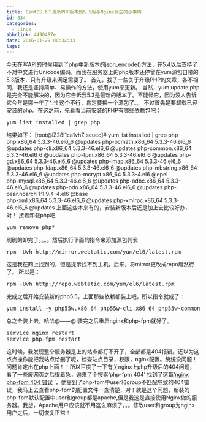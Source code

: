 ```yaml
---
title: CentOS 6下更新PHP版本到5.5后与Nginx发生的小事情
id: 334
categories:
  - Linux
abbrlink: 4490487e
date: 2016-01-29 00:32:33
tags:
---
```


今天在写API的时候用到了php中新版本的json_encode()方法，在5.4以后支持了不对中文进行Unicode编码，而我在服务器上的php版本还停留在yum源包自带的5.3版本，只有升级来满足需要了。
首先，找了一些关于升级PHP的文章，各不相同，我还是坚持简单、易操作的方法，使用yum来更新。
当然，yum update php 是完全不能解决的，因为它告诉我5.3是最新的版本了。不能怪它，因为没人告诉它今年是哪一年了^_^!
这个不行，肯定要换一个源包了。。
不过首先是要卸载已经安装的php。在这之前，先看看当前安装的PHP有哪些依赖包吧：
<pre lang="bash">
yum list installed | grep php
</pre>
结果如下：
[root@iZ28l1ca1vhZ scuec]# yum list installed | grep php
php.x86_64                           5.3.3-46.el6_6                     @updates
php-bcmath.x86_64                    5.3.3-46.el6_6                     @updates
php-cli.x86_64                       5.3.3-46.el6_6                     @updates
php-common.x86_64                    5.3.3-46.el6_6                     @updates
php-fpm.x86_64                       5.3.3-46.el6_6                     @updates
php-gd.x86_64                        5.3.3-46.el6_6                     @updates
php-imap.x86_64                      5.3.3-46.el6_6                     @updates
php-ldap.x86_64                      5.3.3-46.el6_6                     @updates
php-mbstring.x86_64                  5.3.3-46.el6_6                     @updates
php-mcrypt.x86_64                    5.3.3-4.el6                        @epel   
php-mysql.x86_64                     5.3.3-46.el6_6                     @updates
php-odbc.x86_64                      5.3.3-46.el6_6                     @updates
php-pdo.x86_64                       5.3.3-46.el6_6                     @updates
php-pear.noarch                      1:1.9.4-4.el6                      @base   
php-xml.x86_64                       5.3.3-46.el6_6                     @updates
php-xmlrpc.x86_64                    5.3.3-46.el6_6                     @updates
上面这些本来有的，安装新版本后还是加上去比较好办，对！
接着卸载php吧
<!--more-->

<pre lang="bash">
yum remove php*
</pre>
刷刷的卸完了。。。。然后执行下面的指令来添加源包列表
<pre lang="bash">
rpm -Uvh http://mirror.webtatic.com/yum/el6/latest.rpm
</pre>
这是我在网上找到的，但是提示找不到主机，后来，将mirror更改成repo居然行了。
所以是：
<pre lang="bash">
rpm -Uvh http://repo.webtatic.com/yum/el6/latest.rpm
</pre>
完成之后开始安装新的php5.5，上面那些依赖都装上吧，所以指令就成了：
<pre lang="bash">
yum install -y php55w.x86_64 php55w-cli.x86_64 php55w-common.x86_64 php55w-gd.x86_64 php55w-ldap.x86_64 php55w-mbstring.x86_64 php55w-mcrypt.x86_64 php55w-mysql.x86_64 php55w-pdo.x86_64 php55w-fpm php55w-bcmath php55w-imap php55w-odbc php55w-pear php55w-xml php55w-xmlrpc
</pre>
总之全装上去，哈哈@——@
装完之后重启nginx和php-fpm就好了。
<pre lang="bash">
service nginx restart
service php-fpm restart
</pre>
这时候，我发现整个服务器是上的站点都打不开了，全部都是404报错。还以为这点点操作能把我站点给删了呢，检查站点目录，权限，nginx配置。统统没问题！ 问题肯定出在php上面！！所以百度了一下有关nginx上php升级后的404问题，看了一些废网页之后很着急，遍来了个搜索‘php-fpm 404’ 找到了这篇‘[nginx php-fpm 404 错误](http://blog.chinaunix.net/uid-11989741-id-3351352.html) ’，他提到了php-fpm中user和group不匹配导致的404错误，我马上去查看php-fpm的配置文件一查清楚，对！就是这个问题，新装的php-fpm默认配置中user和group都是apache,但是我这是直接使用Nginx做的服务器。我想，Apache用户应该就不用这么麻烦了。。。修改user和group为nginx用户之后，一切恢复正常！